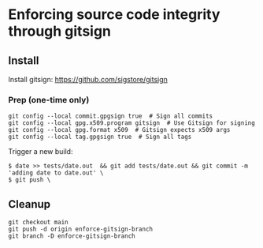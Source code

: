 # Enforcing source code integrity through gitsign

## Install

Install gitsign: https://github.com/sigstore/gitsign

### Prep (one-time only)
```
git config --local commit.gpgsign true  # Sign all commits
git config --local gpg.x509.program gitsign  # Use Gitsign for signing
git config --local gpg.format x509  # Gitsign expects x509 args
git config --local tag.gpgsign true  # Sign all tags
```

Trigger a new build:
```
$ date >> tests/date.out  && git add tests/date.out && git commit -m 'adding date to date.out' \
$ git push \
```

## Cleanup

```
git checkout main
git push -d origin enforce-gitsign-branch
git branch -D enforce-gitsign-branch
```